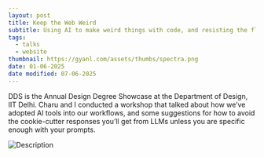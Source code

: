 ```yaml
---
layout: post
title: Keep the Web Weird
subtitle: Using AI to make weird things with code, and resisting the flattening of the web.
tags:
  - talks
  - website
thumbnail: https://gyanl.com/assets/thumbs/spectra.png
date: 01-06-2025
date modified: 07-06-2025
---
```


DDS is the Annual Design Degree Showcase at the Department of Design, IIT Delhi. Charu and I conducted a workshop that talked about how we’ve adopted AI tools into our workflows, and some suggestions for how to avoid the cookie-cutter responses you’ll get from LLMs unless you are specific enough with your prompts.

![Description](https://gyanl.com/assets/dds-iit-delhi.jpg)
